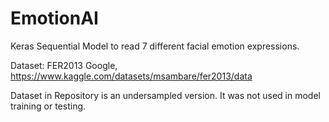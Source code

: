 # EmotionAI
Keras Sequential Model to read 7 different facial emotion expressions.

Dataset: FER2013 Google, https://www.kaggle.com/datasets/msambare/fer2013/data

Dataset in Repository is an undersampled version. It was not used in model training or testing.


